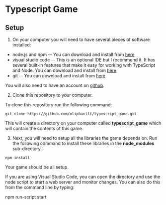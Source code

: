 # Typescript Game

## Setup

1. On your computer you will need to have several pieces of software installed:

* node.js and npm -- You can download and install from [here](https://www.npmjs.com/get-npm)
* visual studio code -- This is an optional IDE but I recommend it.  It has several built-in features that make it easy for working with TypeScript and Node.  You can download and install from [here](https://code.visualstudio.com/download)
* git -- You can download and install from [here](https://git-scm.com/downloads).

You will also need to have an account on [github](https://github.com).

2. Clone this repository to your computer.

To clone this repository run the following command:

`git clone https://github.com/oliphantlt/typescript_game.git`

This will create a directory on your computer called **typescript_game** which will contain the contents of this game.

3. Next, you will need to setup all the libraries the game depends on.  Run the following command to install these libraries in the **node_modules** sub-directory.

`npm install`

Your game should be all setup.

If you are using Visual Studio Code, you can open the directory and use the node script to start a web server and monitor changes.  You can also do this from the command line by typing:

npm run-script start
